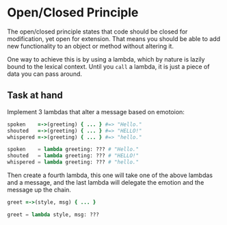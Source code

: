 # Open/Closed Principle

The open/closed principle states that code should be closed for modification, yet open for extension. That means you should be able to add new functionality to an object or method without altering it.

One way to achieve this is by using a lambda, which by nature is lazily bound to the lexical context. Until you ```call``` a lambda, it is just a piece of data you can pass around.

## Task at hand

Implement 3 lambdas that alter a message based on emotoion:

```ruby
spoken    =->(greeting) { ... } #=> "Hello."
shouted   =->(greeting) { ... } #=> "HELLO!"
whispered =->(greeting) { ... } #=> "hello."
```
```python
spoken    = lambda greeting: ??? # "Hello."
shouted   = lambda greeting: ??? # "HELLO!"
whispered = lambda greeting: ??? # "hello."
```

Then create a fourth lambda, this one will take one of the above
lambdas and a message, and the last lambda will delegate the
emotion and the message up the chain.

```ruby
greet =->(style, msg) { ... }
```
```python
greet = lambda style, msg: ???
```